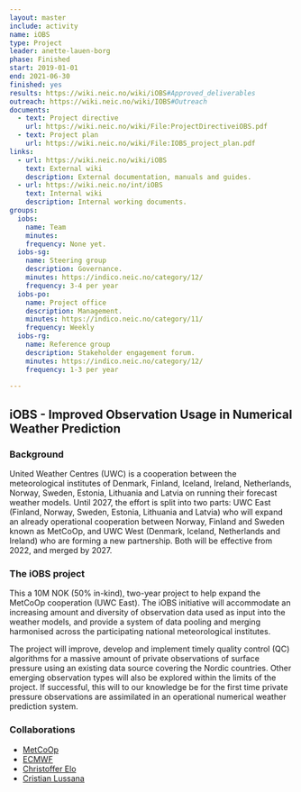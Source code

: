 ```yaml
---
layout: master
include: activity
name: iOBS
type: Project
leader: anette-lauen-borg
phase: Finished
start: 2019-01-01
end: 2021-06-30
finished: yes
results: https://wiki.neic.no/wiki/iOBS#Approved_deliverables
outreach: https://wiki.neic.no/wiki/IOBS#Outreach
documents:
  - text: Project directive
    url: https://wiki.neic.no/wiki/File:ProjectDirectiveiOBS.pdf
  - text: Project plan
    url: https://wiki.neic.no/wiki/File:IOBS_project_plan.pdf
links:
  - url: https://wiki.neic.no/wiki/iOBS
    text: External wiki
    description: External documentation, manuals and guides.
  - url: https://wiki.neic.no/int/iOBS
    text: Internal wiki
    description: Internal working documents.
groups:
  iobs:
    name: Team
    minutes:
    frequency: None yet.
  iobs-sg:
    name: Steering group
    description: Governance.
    minutes: https://indico.neic.no/category/12/
    frequency: 3-4 per year
  iobs-po:
    name: Project office
    description: Management.
    minutes: https://indico.neic.no/category/11/
    frequency: Weekly
  iobs-rg:
    name: Reference group
    description: Stakeholder engagement forum. 
    minutes: https://indico.neic.no/category/12/
    frequency: 1-3 per year
     
---
```

## iOBS - Improved Observation Usage in Numerical Weather Prediction

### Background

United Weather Centres (UWC) is a cooperation between the meteorological institutes of Denmark, Finland, Iceland, Ireland, Netherlands, Norway, Sweden, Estonia, Lithuania and Latvia on running their forecast weather models. Until 2027, the effort is split into two parts: UWC East (Finland, Norway, Sweden, Estonia, Lithuania and Latvia) who will expand an already operational cooperation between Norway, Finland and Sweden known as MetCoOp, and UWC West (Denmark, Iceland, Netherlands and Ireland) who are forming a new partnership.
Both will be effective from 2022, and merged by 2027. 

### The iOBS project

This a 10M NOK (50% in-kind), two-year project to help expand the MetCoOp cooperation (UWC East). The iOBS initiative will accommodate an increasing amount and diversity of observation data used as input into the weather models, and provide a system of data pooling and merging harmonised across the participating national meteorological institutes.

The project will improve, develop and implement timely quality control (QC) algorithms for a massive amount of private observations of surface pressure using an existing data source covering the Nordic countries. Other emerging observation types will also be explored within the limits of the project. If successful, this will to our knowledge be for the first time private pressure observations are assimilated in an operational numerical weather prediction system.

### Collaborations
 * [MetCoOp](http://metcoop.org/)
 * [ECMWF](https://www.ecmwf.int/)
 * [Christoffer Elo](https://www.met.no)
 * [Cristian Lussana](https://www.met.no)
